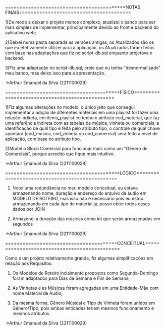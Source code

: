==========================================NOTAS FINAIS=======================================

1)De modo a deixar o projeto menos complexo, atualizei o banco para ser mais simples de implementar, principalmente devido ao front e backend do aplicativo web;

2)Deixei numa pasta separada as versões antigas, os Atualizados são os que eu efetivamente utilizei para a aplicação, os Atualizados foram feitos com base nas adaptações que fiz no script-db.sql enquanto projetava o backend.

3)Fiz uma adaptação no script-db.sql, creio que eu tenha "desnormalizado" meu banco, mas deixo isso para a apresentação.


->Arthur Emanuel da Silva (2211100029)

========================================FÍSICO===============================================

1)Fiz algumas alterações no modelo, o único jeito que consegui implementar a adição de diferentes materiais em uma playlist foi fazer uma relação indireta, em items_playlist eu tenho o atributo cod_material, que faz uma referência indireta com as tabelas de música, vinheta ou comerciais, a identificação de qual tipo é feita pelo atributo tipo, o controle de qual chave apontará (cod_musica, cod_vinheta ou cod_comercial) será feito a nível de aplicação, com base no atributo tipo.

2)Mudei o Bloco Comercial para funcionar mais como um "Gênero de Comerciais", porque acredito que fique mais intuitivo.

->Arthur Emanuel da Silva (2211100029)

========================================LÓGICO===============================================

1) Notei uma redundância no meu modelo conceitual, eu estava armazenando nome, duração e endereço do arquivo de áudio em MODELO DE ROTEIRO, 
mas isso não é necessário pois eu estou armazenando em cada tipo de material já, posso obter todos esses dados por JOIN

2) Armazenei a duração das músicas como int que serão armazenadas em segundos

->Arthur Emanuel da Silva (2211100029)

=======================================CONCEITUAL=============================================

Como é um projeto relativamente grande, fiz algumas simplificações em relação aos Requisitos:

1) Os Modelos de Roteiro incialmente propostos como Segunda-Domingo foram adaptados para Dias de Semana e Fim de Semana;

2) As Vinhetas e as Músicas foram agregadas em uma Entidade-Mãe com nome Material de Áudio;

3) Da mesma forma, Gênero Músical e Tipo de Vinheta foram unidos em Gênero/Tipo, pois ambas entidades teriam mesmos funcionamento e mesmos atributos.

->Arthur Emanuel da Silva (2211100029)
                                                                                                                
